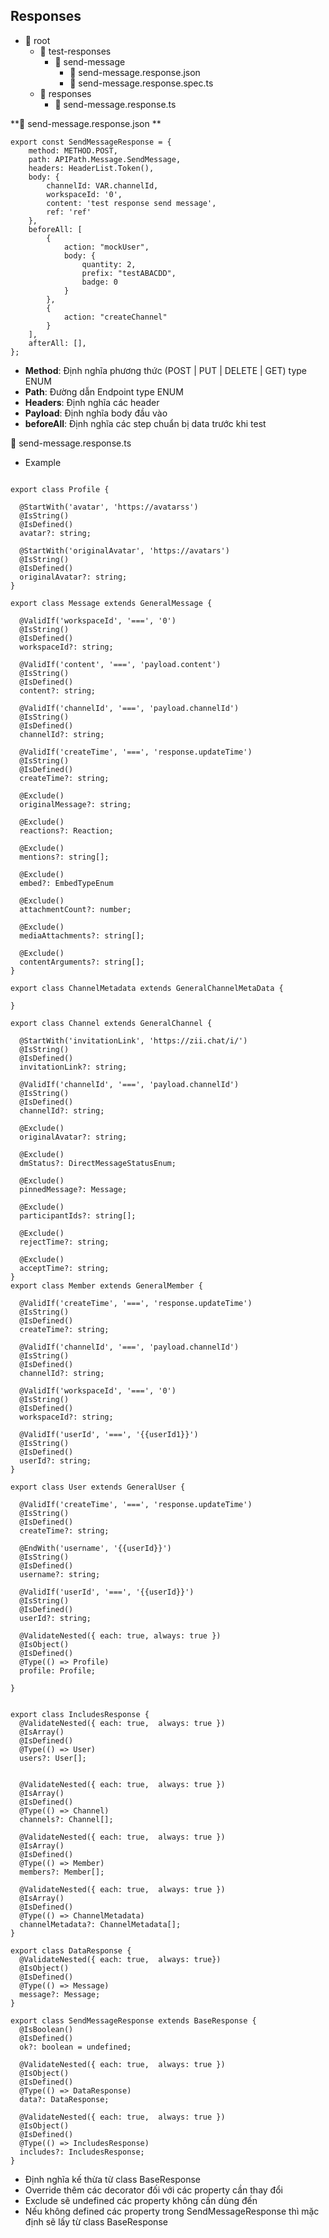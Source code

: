 
## Responses

- 📂 root
  - 📂 test-responses
    - 📂 send-message
      - 📄 send-message.response.json
      - 📄 send-message.response.spec.ts
  - 📂 responses
    - 📄 send-message.response.ts

**📄 send-message.response.json  **   
```
export const SendMessageResponse = {
    method: METHOD.POST,
    path: APIPath.Message.SendMessage,
    headers: HeaderList.Token(),
    body: {
        channelId: VAR.channelId,
        workspaceId: '0',
        content: 'test response send message',
        ref: 'ref'
    },
    beforeAll: [
        {
            action: "mockUser",
            body: {
                quantity: 2,
                prefix: "testABACDD",
                badge: 0
            }
        },
        {
            action: "createChannel"
        }
    ],
    afterAll: [],
};

```
+ **Method**: Định nghĩa phương thức (POST | PUT | DELETE | GET) type ENUM
+ **Path**: Đường dẫn Endpoint type ENUM
+ **Headers**: Định nghĩa các header
+ **Payload**: Định nghĩa body đầu vào
+ **beforeAll**: Định nghĩa các step chuẩn bị data trước khi test

📄 send-message.response.ts

- Example
```

export class Profile {
  
  @StartWith('avatar', 'https://avatarss')
  @IsString()
  @IsDefined()
  avatar?: string;

  @StartWith('originalAvatar', 'https://avatars')
  @IsString()
  @IsDefined()
  originalAvatar?: string;
}

export class Message extends GeneralMessage {

  @ValidIf('workspaceId', '===', '0')
  @IsString()
  @IsDefined()
  workspaceId?: string;

  @ValidIf('content', '===', 'payload.content')
  @IsString()
  @IsDefined()
  content?: string;

  @ValidIf('channelId', '===', 'payload.channelId')
  @IsString()
  @IsDefined()
  channelId?: string;

  @ValidIf('createTime', '===', 'response.updateTime')
  @IsString()
  @IsDefined()
  createTime?: string;

  @Exclude()
  originalMessage?: string;

  @Exclude()
  reactions?: Reaction;

  @Exclude()
  mentions?: string[];

  @Exclude()
  embed?: EmbedTypeEnum

  @Exclude()
  attachmentCount?: number;

  @Exclude()
  mediaAttachments?: string[];

  @Exclude()
  contentArguments?: string[];
}

export class ChannelMetadata extends GeneralChannelMetaData {

}

export class Channel extends GeneralChannel {

  @StartWith('invitationLink', 'https://zii.chat/i/')
  @IsString()
  @IsDefined()
  invitationLink?: string;

  @ValidIf('channelId', '===', 'payload.channelId')
  @IsString()
  @IsDefined()
  channelId?: string;

  @Exclude()
  originalAvatar?: string;

  @Exclude()
  dmStatus?: DirectMessageStatusEnum;

  @Exclude()
  pinnedMessage?: Message;

  @Exclude()
  participantIds?: string[];

  @Exclude()
  rejectTime?: string;

  @Exclude()
  acceptTime?: string;
}
export class Member extends GeneralMember {

  @ValidIf('createTime', '===', 'response.updateTime')
  @IsString()
  @IsDefined()
  createTime?: string;

  @ValidIf('channelId', '===', 'payload.channelId')
  @IsString()
  @IsDefined()
  channelId?: string;

  @ValidIf('workspaceId', '===', '0')
  @IsString()
  @IsDefined()
  workspaceId?: string;

  @ValidIf('userId', '===', '{{userId1}}')
  @IsString()
  @IsDefined()
  userId?: string;
}

export class User extends GeneralUser {

  @ValidIf('createTime', '===', 'response.updateTime')
  @IsString()
  @IsDefined()
  createTime?: string;

  @EndWith('username', '{{userId}}')
  @IsString()
  @IsDefined()
  username?: string;

  @ValidIf('userId', '===', '{{userId}}')
  @IsString()
  @IsDefined()
  userId?: string;

  @ValidateNested({ each: true, always: true })
  @IsObject()
  @IsDefined()
  @Type(() => Profile)
  profile: Profile;

}


export class IncludesResponse {
  @ValidateNested({ each: true,  always: true })
  @IsArray()
  @IsDefined()
  @Type(() => User)
  users?: User[];

  
  @ValidateNested({ each: true,  always: true })
  @IsArray()
  @IsDefined()
  @Type(() => Channel)
  channels?: Channel[];

  @ValidateNested({ each: true,  always: true })
  @IsArray()
  @IsDefined()
  @Type(() => Member)
  members?: Member[];

  @ValidateNested({ each: true,  always: true })
  @IsArray()
  @IsDefined()
  @Type(() => ChannelMetadata)
  channelMetadata?: ChannelMetadata[];
}

export class DataResponse {
  @ValidateNested({ each: true,  always: true})
  @IsObject()
  @IsDefined()
  @Type(() => Message)
  message?: Message;
}

export class SendMessageResponse extends BaseResponse {
  @IsBoolean()
  @IsDefined()
  ok?: boolean = undefined;

  @ValidateNested({ each: true,  always: true })
  @IsObject()
  @IsDefined()
  @Type(() => DataResponse)
  data?: DataResponse;

  @ValidateNested({ each: true,  always: true })
  @IsObject()
  @IsDefined()
  @Type(() => IncludesResponse)
  includes?: IncludesResponse;
}

```
- Định nghĩa kế thừa từ class BaseResponse 
- Override thêm các decorator đối với các property cần thay đổi 
- Exclude sẽ undefined các property không cần dùng đến 
- Nếu không defined các property trong SendMessageResponse thì mặc định sẽ lấy từ class BaseResponse